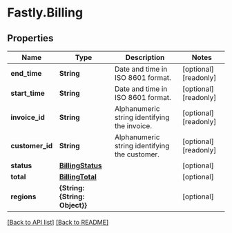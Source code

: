 # Fastly.Billing

## Properties

Name | Type | Description | Notes
------------ | ------------- | ------------- | -------------
**end_time** | **String** | Date and time in ISO 8601 format. | [optional] [readonly] 
**start_time** | **String** | Date and time in ISO 8601 format. | [optional] [readonly] 
**invoice_id** | **String** | Alphanumeric string identifying the invoice. | [optional] [readonly] 
**customer_id** | **String** | Alphanumeric string identifying the customer. | [optional] [readonly] 
**status** | [**BillingStatus**](BillingStatus.md) |  | [optional] 
**total** | [**BillingTotal**](BillingTotal.md) |  | [optional] 
**regions** | **{String: {String: Object}}** |  | [optional] 



[[Back to API list]](../../README.md#endpoints) [[Back to README]](../../README.md)
